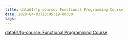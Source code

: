 ```yaml
---
title: data61/fp-course: Functional Programming Course
date: 2020-04-03T23:05:19-00:00
tags:
---
```


[data61/fp-course: Functional Programming Course](https://github.com/data61/fp-course)

